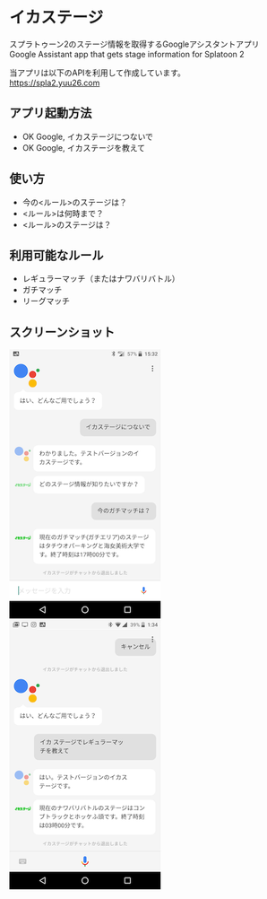 # イカステージ
スプラトゥーン2のステージ情報を取得するGoogleアシスタントアプリ  
Google Assistant app that gets stage information for Splatoon 2  

当アプリは以下のAPIを利用して作成しています。  
https://spla2.yuu26.com

## アプリ起動方法
* OK Google, イカステージにつないで
* OK Google, イカステージを教えて

## 使い方
* 今の<ルール>のステージは？
* <ルール>は何時まで？
* <ルール>のステージは？

## 利用可能なルール
* レギュラーマッチ（またはナワバリバトル）
* ガチマッチ
* リーグマッチ

## スクリーンショット
![screenshot1](screenshot_1.png)
![screenshot2](screenshot_2.png)
